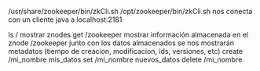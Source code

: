 /usr/share/zookeeper/bin/zkCli.sh
/opt/zookeeper/bin/zkCli.sh
  nos conecta con un cliente java a localhost:2181

ls /
  mostrar znodes
get /zookeeper
  mostrar información almacenada en el znode /zookeeper
  junto con los datos almacenados se nos mostrarán metadatos (tiempo de creacion, modificacion, ids, versiones, etc)
create /mi_nombre mis_datos
set /mi_nombre nuevos_datos
delete /mi_nombre
